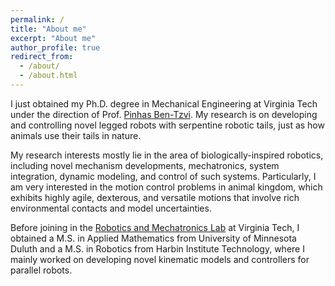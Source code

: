 ```yaml
---
permalink: /
title: "About me"
excerpt: "About me"
author_profile: true
redirect_from: 
  - /about/
  - /about.html
---
```

I just obtained my Ph.D. degree in Mechanical Engineering at Virginia Tech under the direction of Prof. [Pinhas Ben-Tzvi](http://www.rmlab.org/bt.html). My research is on developing and controlling novel legged robots with serpentine robotic tails, just as how animals use their tails in nature.

My research interests mostly lie in the area of biologically-inspired robotics, including novel mechanism developments, mechatronics, system integration, dynamic modeling, and control of such systems. Particularly, I am very interested in the motion control problems in animal kingdom, which exhibits highly agile, dexterous, and versatile motions that involve rich environmental contacts and model uncertainties.

Before joining in the [Robotics and Mechatronics Lab](http://www.rmlab.org/) at Virginia Tech, I obtained a M.S. in Applied Mathematics from University of Minnesota Duluth and a M.S. in Robotics from Harbin Institute Technology, where I mainly worked on developing novel kinematic models and controllers for parallel robots.
